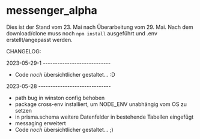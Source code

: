 # messenger_alpha

Dies ist der Stand vom 23. Mai nach Überarbeitung vom 29. Mai.
Nach dem download/clone muss noch `npm install` ausgeführt und .env erstellt/angepasst werden.

CHANGELOG:

2023-05-29-1 ----------------------------
- Code _noch_ übersichtlicher gestaltet... :D

2023-05-28 ------------------------------
- path bug in winston config behoben
- package cross-env installiert, um NODE_ENV unabhängig vom OS zu setzen
- in prisma.schema weitere Datenfelder in bestehende Tabellen eingefügt
- messaging erweitert
- Code _noch_ übersichtlicher gestaltet... ;)